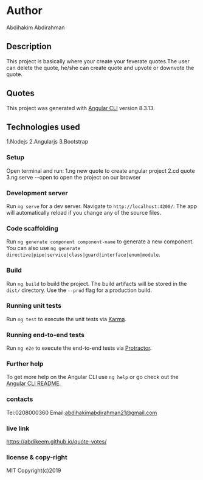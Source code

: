 # Author
 Abdihakim Abdirahman

 ## Description
 This project is basically where your create your feverate quotes.The user can delete the quote, he/she can create quote and upvote or downvote the quote.

## Quotes

This project was generated with [Angular CLI](https://github.com/angular/angular-cli) version 8.3.13.

## Technologies used
 1.Nodejs
 2.Angularjs
 3.Bootstrap

 ### Setup
Open terminal and run:
   1.ng new quote to create angular project 
   2.cd quote
   3.ng serve --open to open the project on our browser

### Development server

Run `ng serve` for a dev server. Navigate to `http://localhost:4200/`. The app will automatically reload if you change any of the source files.

### Code scaffolding

Run `ng generate component component-name` to generate a new component. You can also use `ng generate directive|pipe|service|class|guard|interface|enum|module`.

### Build

Run `ng build` to build the project. The build artifacts will be stored in the `dist/` directory. Use the `--prod` flag for a production build.

### Running unit tests

Run `ng test` to execute the unit tests via [Karma](https://karma-runner.github.io).

### Running end-to-end tests

Run `ng e2e` to execute the end-to-end tests via [Protractor](http://www.protractortest.org/).

### Further help

To get more help on the Angular CLI use `ng help` or go check out the [Angular CLI README](https://github.com/angular/angular-cli/blob/master/README.md).

### contacts
Tel:0208000360
Email:abdihakimabdirahman21@gmail.com

### live link
 https://abdikeem.github.io/quote-votes/

### license & copy-right
MIT Copyright(c)2019
